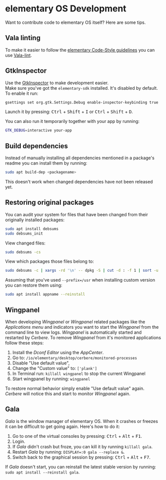 # elementary OS Development

Want to contribute code to elementary OS itself? Here are some tips.

## Vala linting

To make it easier to follow the [elementary Code-Style guidelines](https://elementary.io/docs/code/reference#code-style) you can use [Vala-lint](https://github.com/elementary/vala-lint).

## GtkInspector

Use the [GtkInspector](https://wiki.gnome.org/Projects/GTK+/Inspector) to make development easier.  
Make sure you've got the `elementary-sdk` installed. It's disabled by default. To enable it run:

```bash
gsettings set org.gtk.Settings.Debug enable-inspector-keybinding true
```

Launch it by pressing: <kbd>Ctrl</kbd> + <kbd>Shift</kbd> + <kbd>I</kbd> or <kbd>Ctrl</kbd> + <kbd>Shift</kbd> + <kbd>D</kbd>.

You can also run it temporarily together with your app by running:

```bash
GTK_DEBUG=interactive your-app
```

## Build dependencies

Instead of manually installing all dependencies mentioned in a package's readme you can install them by running:

```bash
sudo apt build-dep <packagename>
```

This doesn't work when changed dependencies have not been released yet.

## Restoring original packages

You can audit your system for files that have been changed from their originally installed packages:

```bash
sudo apt install debsums
sudo debsums_init
```

View changed files:

```bash
sudo debsums -cs
```

View which packages those files belong to:

```bash
sudo debsums -c | xargs -rd '\n' -- dpkg -S | cut -d : -f 1 | sort -u
```

Assuming that you've used `--prefix=/usr` when installing custom version you can restore them using:

```bash
sudo apt install appname --reinstall
```

## Wingpanel

When developing *Wingpanel* or *Wingpanel* related packages like the *Applications menu* and indicators you want to start the *Wingpanel* from the command line to view logs. *Wingpanel* is automatically started and restarted by *Cerbere*. To remove *Wingpanel* from it's monitored applications follow these steps:

1. Install the *Dconf Editor* using the *AppCenter*.
2. Go to: `/io/elementary/desktop/cerbere/monitored-processes`
3. Disable "Use default value",
4. Change the "Custom value" to: `['plank']`
5. In Terminal run: `killall wingpanel` to stop the current Wingpanel
6. Start wingpanel by running: `wingpanel`

To restore normal behavior simply enable "Use default value" again. *Cerbere* will notice this and start to monitor *Wingpanel* again.

## Gala

*Gala* is the window manager of elementary OS. When it crashes or freezes it can be difficult to get going again. Here's how to do it:

1. Go to one of the virtual consoles by pressing: <kbd>Ctrl</kbd> + <kbd>Alt</kbd> + <kbd>F1</kbd>.
2. Login.
3. If *Gala* didn't crash but froze, you can kill it by running `killall gala`.
4. Restart *Gala* by running: `DISPLAY=:0 gala --replace &`.
5. Switch back to the graphical session by pressing: <kbd>Ctrl</kbd> + <kbd>Alt</kbd> + <kbd>F7</kbd>.

If *Gala* doesn't start, you can reinstall the latest stable version by running: `sudo apt install --reinstall gala`.
